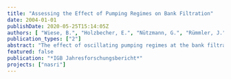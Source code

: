 ```yaml
---
title: "Assessing the Effect of Pumping Regimes on Bank Filtration"
date: 2004-01-01
publishDate: 2020-05-25T15:14:05Z
authors: [ "Wiese, B.", "Holzbecher, E.", "Nützmann, G.", "Rümmler, J." ]
publication_types: ["2"]
abstract: "The effect of oscillating pumping regimes at the bank filtration site in Berlin Tegel is examined via a scenario based modelling study. Several scenarios for the pumping regimes are calculated, some adopted from the operation of the plant by the Berlin Water Works (BWB), some hypothetical with a regular oscillating regime. Two of these are presented here. A horizontal 2D model of the lower aquifer is set-up, in which the third type boundary condition is used to mimic the influence of an irregularly shaped till layer, overlying the main aquifer. Model results in form of flowpaths are presented for several pumping scenarios. They reveal that there is a substantial influence of the pumping regime on the flowpaths in the vicinity of the well gallery, while in the far field, including the bank of the surface water body (here: Lake Tegel) the oscillating effect is rather small. It depends very much on the infiltration position on the bank, whether traveltime through the aquifer changes as effect of oscillating pumping regime."
featured: false
publication: "*IGB Jahresforschungsbericht*"
projects: ["nasri"]
---
```


